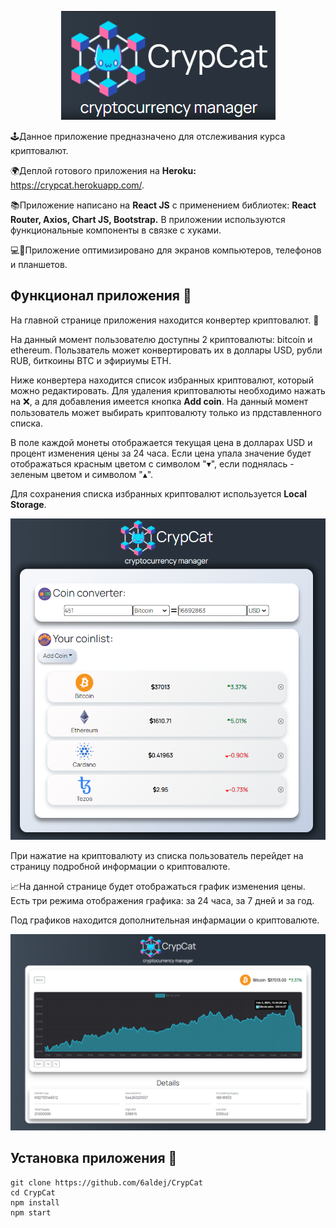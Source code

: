    <p align="center">
    <img src="https://github.com/6aldej/ImagesForProjects/blob/master/CrypCat/logo.png" alt="logo"/>
   </p>
   
  🕹Данное приложение предназначено для отслеживания курса криптовалют.
  
  🌍Деплой готового приложения на **Heroku:** <https://crypcat.herokuapp.com/>.  
  
  📚Приложение написано на **React JS** с применением библиотек: **React Router, Axios, Chart JS, Bootstrap.** В приложении используются функциональные компоненты в связке с хуками.
  
  💻📱Приложение оптимизировано для экранов компьютеров, телефонов и планшетов.
 
 ## Функционал приложения 🎢
 
 На главной странице приложения находится конвертер криптовалют. 💱
 
 На данный момент пользователю доступны 2 криптовалюты: bitcoin и ethereum. Пользватель может конвертировать их
 в доллары USD, рубли RUB, биткоины BTC и эфириумы ETH.
 
 Ниже конвертера находится список избранных криптовалют, который можно редактировать. Для удаления криптовалюты необходимо нажать на ❌, а для добавления имеется кнопка
 **Add coin**. На данный момент пользователь может выбирать криптовалюту только из прдставленного списка.
 
 В поле каждой монеты отображается текущая цена в долларах USD и процент изменения цены за 24 часа. Если цена упала значение будет отображаться красным цветом с символом "▾", 
 если поднялась - зеленым цветом и символом "▴".
 
 Для сохранения списка избранных криптовалют используется **Local Storage**.
 
 <p align="center">
    <img src="https://github.com/6aldej/ImagesForProjects/blob/master/CrypCat/1.png" alt="1"/>
  </p>
  
  При нажатие на криптовалюту из списка пользователь перейдет на страницу подробной информации о криптовалюте. 
  
  📈На данной странице будет отображаться график изменения цены. 
  Есть три режима отображения графика: за 24 часа, за 7 дней и за год.
  
  Под графиков находится дополнительная инфармации о криптовалюте.
   
  <p align="center">
    <img src="https://github.com/6aldej/ImagesForProjects/blob/master/CrypCat/2.png" alt="2"/>
  </p>

 ## Установка приложения 🚀

    git clone https://github.com/6aldej/CrypCat
    cd CrypCat
    npm install
    npm start
